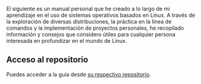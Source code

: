 El siguiente es un manual personal que he creado a lo largo de mi aprendizaje en el uso de sistemas operativos basados en Linux. A través de la exploración de diversas distribuciones, la práctica en la línea de comandos y la implementación de proyectos personales, he recopilado información y consejos que considero útiles para cualquier persona interesada en profundizar en el mundo de Linux.

## Acceso al repositorio

Puedes acceder a la guía desde [su respectivo repositorio](https://github.com/hugorsz-dev/manuales/blob/main/pdf/introduccion-a-linux.pdf).